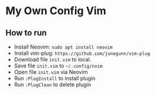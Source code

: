 # My Own Config Vim

## How to run

-   Install Neovim: `sudo apt install neovim`
-   Install vim-plug: `https://github.com/junegunn/vim-plug`
-   Download file `init.vim` to local.
-   Save file `init.vim` to `~/.config/nvim`
-   Open file `init.vim` via Neovim
-   Run `:PlugInstall` to install plugin
-   Run `:PlugClean` to delete plugin
